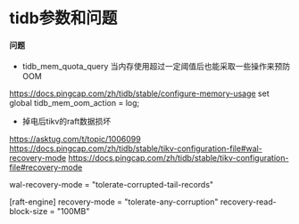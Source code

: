 # tidb参数和问题

#### 问题
* tidb_mem_quota_query
  当内存使用超过一定阈值后也能采取一些操作来预防 OOM

https://docs.pingcap.com/zh/tidb/stable/configure-memory-usage
set global tidb_mem_oom_action = log;
 
* 掉电后tikv的raft数据损坏

https://asktug.com/t/topic/1006099
https://docs.pingcap.com/zh/tidb/stable/tikv-configuration-file#wal-recovery-mode
https://docs.pingcap.com/zh/tidb/stable/tikv-configuration-file#recovery-mode

wal-recovery-mode = "tolerate-corrupted-tail-records"

[raft-engine]
recovery-mode = "tolerate-any-corruption"
recovery-read-block-size = "100MB"